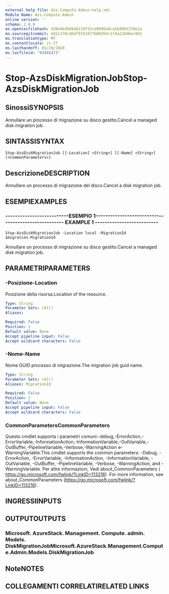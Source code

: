 ```yaml
---
external help file: Azs.Compute.Admin-help.xml
Module Name: Azs.Compute.Admin
online version: ''
schema: 2.0.0
ms.openlocfilehash: d38e4bd949a6118f55ce0096a8ca56d08137bb2a
ms.sourcegitcommit: 4d2c178cd6df9151877b08d54c1f4a228dbec9d1
ms.translationtype: MT
ms.contentlocale: it-IT
ms.lasthandoff: 01/29/2020
ms.locfileid: "93491473"
---
```

# <span data-ttu-id="1a101-101">Stop-AzsDiskMigrationJob</span><span class="sxs-lookup"><span data-stu-id="1a101-101">Stop-AzsDiskMigrationJob</span></span>

## <span data-ttu-id="1a101-102">Sinossi</span><span class="sxs-lookup"><span data-stu-id="1a101-102">SYNOPSIS</span></span>
<span data-ttu-id="1a101-103">Annullare un processo di migrazione su disco gestito.</span><span class="sxs-lookup"><span data-stu-id="1a101-103">Cancel a managed disk migration job.</span></span>

## <span data-ttu-id="1a101-104">SINTASSI</span><span class="sxs-lookup"><span data-stu-id="1a101-104">SYNTAX</span></span>

```
Stop-AzsDiskMigrationJob [[-Location] <String>] [[-Name] <String>] [<CommonParameters>]
```

## <span data-ttu-id="1a101-105">Descrizione</span><span class="sxs-lookup"><span data-stu-id="1a101-105">DESCRIPTION</span></span>
<span data-ttu-id="1a101-106">Annullare un processo di migrazione del disco.</span><span class="sxs-lookup"><span data-stu-id="1a101-106">Cancel a disk migration job.</span></span>

## <span data-ttu-id="1a101-107">ESEMPI</span><span class="sxs-lookup"><span data-stu-id="1a101-107">EXAMPLES</span></span>

### <span data-ttu-id="1a101-108">--------------------------ESEMPIO 1--------------------------</span><span class="sxs-lookup"><span data-stu-id="1a101-108">-------------------------- EXAMPLE 1 --------------------------</span></span>
```
Stop-AzsDiskMigrationJob -Location local -MigrationId $migration.MigrationId
```

<span data-ttu-id="1a101-109">Annullare un processo di migrazione su disco gestito.</span><span class="sxs-lookup"><span data-stu-id="1a101-109">Cancel a managed disk migration job.</span></span>

## <span data-ttu-id="1a101-110">PARAMETRI</span><span class="sxs-lookup"><span data-stu-id="1a101-110">PARAMETERS</span></span>

### <span data-ttu-id="1a101-111">-Posizione</span><span class="sxs-lookup"><span data-stu-id="1a101-111">-Location</span></span>
<span data-ttu-id="1a101-112">Posizione della risorsa.</span><span class="sxs-lookup"><span data-stu-id="1a101-112">Location of the resource.</span></span>

```yaml
Type: String
Parameter Sets: (All)
Aliases: 

Required: False
Position: 1
Default value: None
Accept pipeline input: False
Accept wildcard characters: False
```

### <span data-ttu-id="1a101-113">-Nome</span><span class="sxs-lookup"><span data-stu-id="1a101-113">-Name</span></span>
<span data-ttu-id="1a101-114">Nome GUID processo di migrazione.</span><span class="sxs-lookup"><span data-stu-id="1a101-114">The migration job guid name.</span></span>

```yaml
Type: String
Parameter Sets: (All)
Aliases: MigrationId

Required: False
Position: 2
Default value: None
Accept pipeline input: False
Accept wildcard characters: False
```

### <span data-ttu-id="1a101-115">CommonParameters</span><span class="sxs-lookup"><span data-stu-id="1a101-115">CommonParameters</span></span>
<span data-ttu-id="1a101-116">Questo cmdlet supporta i parametri comuni:-debug,-ErrorAction,-ErrorVariable,-InformationAction,-InformationVariable,-OutVariable,-OutBuffer,-PipelineVariable,-Verbose,-WarningAction e-WarningVariable.</span><span class="sxs-lookup"><span data-stu-id="1a101-116">This cmdlet supports the common parameters: -Debug, -ErrorAction, -ErrorVariable, -InformationAction, -InformationVariable, -OutVariable, -OutBuffer, -PipelineVariable, -Verbose, -WarningAction, and -WarningVariable.</span></span> <span data-ttu-id="1a101-117">Per altre informazioni, Vedi about_CommonParameters ( https://go.microsoft.com/fwlink/?LinkID=113216) .</span><span class="sxs-lookup"><span data-stu-id="1a101-117">For more information, see about_CommonParameters (https://go.microsoft.com/fwlink/?LinkID=113216).</span></span>

## <span data-ttu-id="1a101-118">INGRESSI</span><span class="sxs-lookup"><span data-stu-id="1a101-118">INPUTS</span></span>

## <span data-ttu-id="1a101-119">OUTPUT</span><span class="sxs-lookup"><span data-stu-id="1a101-119">OUTPUTS</span></span>

### <span data-ttu-id="1a101-120">Microsoft. AzureStack. Management. Compute. admin. Models. DiskMigrationJob</span><span class="sxs-lookup"><span data-stu-id="1a101-120">Microsoft.AzureStack.Management.Compute.Admin.Models.DiskMigrationJob</span></span>

## <span data-ttu-id="1a101-121">Note</span><span class="sxs-lookup"><span data-stu-id="1a101-121">NOTES</span></span>

## <span data-ttu-id="1a101-122">COLLEGAMENTI CORRELATI</span><span class="sxs-lookup"><span data-stu-id="1a101-122">RELATED LINKS</span></span>


